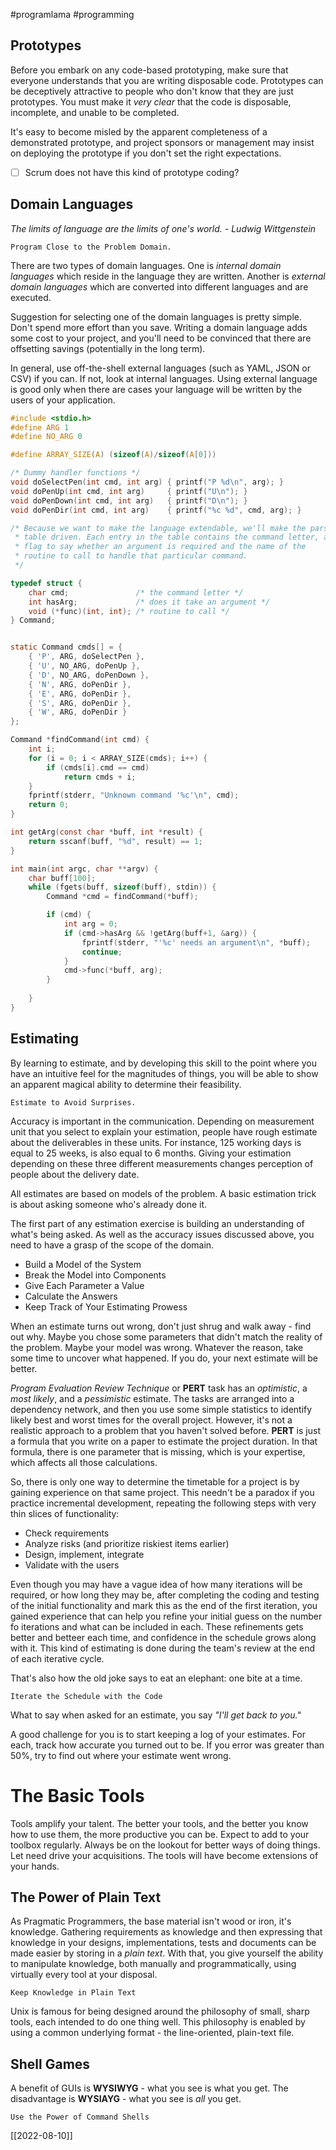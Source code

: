 #programlama #programming 

## Prototypes

Before you embark on any code-based prototyping, make sure that everyone understands that you are writing disposable code. Prototypes can be deceptively attractive to people who don't know that they are just prototypes. You must make it *very clear* that the code is disposable, incomplete, and unable to be completed.

It's easy to become misled by the apparent completeness of a demonstrated prototype, and project sponsors or management may insist on deploying the prototype if you don't set the right expectations.


* [ ] Scrum does not have this kind of prototype coding?


## Domain Languages

*The limits of language are the limits of one's world. - Ludwig Wittgenstein*

	Program Close to the Problem Domain.

There are two types of domain languages. One is *internal domain languages* which reside in the language they are written. Another is *external domain languages* which are converted into different languages and are executed.

Suggestion for selecting one of the domain languages is pretty simple. Don't spend more effort than you save. Writing a domain language adds some cost to your project, and you'll need to be convinced that there are offsetting savings (potentially in the long term).

In general, use off-the-shell external languages (such as YAML, JSON or CSV) if you can. If not, look at internal languages. Using external language is good only when there are cases your language will be written by the users of your application.

```c
#include <stdio.h>
#define ARG 1
#define NO_ARG 0

#define ARRAY_SIZE(A) (sizeof(A)/sizeof(A[0]))

/* Dummy handler functions */
void doSelectPen(int cmd, int arg) { printf("P %d\n", arg); }
void doPenUp(int cmd, int arg)     { printf("U\n"); }
void doPenDown(int cmd, int arg)   { printf("D\n"); }
void doPenDir(int cmd, int arg)    { printf("%c %d", cmd, arg); }

/* Because we want to make the language extendable, we'll make the parser
 * table driven. Each entry in the table contains the command letter, a
 * flag to say whether an argument is required and the name of the
 * routine to call to handle that particular command.
 */

typedef struct {
	char cmd;               /* the command letter */
	int hasArg;             /* does it take an argument */
	void (*func)(int, int); /* routine to call */
} Command;


static Command cmds[] = {
	{ 'P', ARG, doSelectPen },
	{ 'U', NO_ARG, doPenUp },
	{ 'D', NO_ARG, doPenDown },
	{ 'N', ARG, doPenDir },
	{ 'E', ARG, doPenDir },
	{ 'S', ARG, doPenDir },
	{ 'W', ARG, doPenDir }
};

Command *findCommand(int cmd) {
	int i;
	for (i = 0; i < ARRAY_SIZE(cmds); i++) {
		if (cmds[i].cmd == cmd)
			return cmds + i;
	}
	fprintf(stderr, "Unknown command '%c'\n", cmd);
	return 0;
}

int getArg(const char *buff, int *result) {
	return sscanf(buff, "%d", result) == 1;
}

int main(int argc, char **argv) {
	char buff[100];
	while (fgets(buff, sizeof(buff), stdin)) {
		Command *cmd = findCommand(*buff);

		if (cmd) {
			int arg = 0;
			if (cmd->hasArg && !getArg(buff+1, &arg)) {
				fprintf(stderr, "'%c' needs an argument\n", *buff);
				continue;
			}
			cmd->func(*buff, arg);
		}
	
	}
}


```




## Estimating

By learning to estimate, and by developing this skill to the point where you have an intuitive feel for the magnitudes of things, you will be able to show an apparent magical ability to determine their feasibility.

	Estimate to Avoid Surprises.

Accuracy is important in the communication. Depending on measurement unit that you select to explain your estimation, people have rough estimate about the deliverables in these units. For instance, 125 working days is equal to 25 weeks, is also equal to 6 months. Giving your estimation depending on these three different measurements changes perception of people about the delivery date.

All estimates are based on models of the problem. A basic estimation trick is about asking someone who's already done it.

The first part of any estimation exercise is building an understanding of what's being asked. As well as the accuracy issues discussed above, you need to have a grasp of the scope of the domain.

* Build a Model of the System
* Break the Model into Components
* Give Each Parameter a Value
* Calculate the Answers
* Keep Track of Your Estimating Prowess

When an estimate turns out wrong, don't just shrug and walk away - find out why. Maybe you chose some parameters that didn't match the reality of the problem. Maybe your model was wrong. Whatever the reason, take some time to uncover what happened. If you do, your next estimate will be better.

*Program Evaluation Review Technique* or **PERT** task has an *optimistic*, a *most likely*, and a *pessimistic* estimate. The tasks are arranged into a dependency network, and then you use some simple statistics to identify likely best and worst times for the overall project. However, it's not a realistic approach to a problem that you haven't solved before. **PERT** is just a formula that you write on a paper to estimate the project duration. In that formula, there is one parameter that is missing, which is your expertise, which affects all those calculations.

So, there is only one way to determine the timetable for a project is by gaining experience on that same project. This needn't be a paradox if you practice incremental development, repeating the following steps with very thin slices of functionality:

* Check requirements
* Analyze risks (and prioritize riskiest items earlier)
* Design, implement, integrate
* Validate with the users


Even though you may have a vague idea of how many iterations will be required, or how long they may be, after completing the coding and testing of the initial functionality and mark this as the end of the first iteration, you gained experience that can help you refine your initial guess on the number fo iterations and what can be included in each. These refinements gets better and betteer each time, and confidence in the schedule grows along with it. This kind of estimating is done during the team's review at the end of each iterative cycle.

That's also how the old joke says to eat an elephant: one bite at a time.

	Iterate the Schedule with the Code


What to say when asked for an estimate, you say *"I'll get back to you."*


A good challenge for you is to start keeping a log of your estimates. For each, track how accurate you turned out to be. If you error was greater than 50%, try to find out where your estimate went wrong.


# The Basic Tools

Tools amplify your talent. The better your tools, and the better you know how to use them, the more productive you can be. Expect to add to your toolbox regularly. Always be on the lookout for better ways of doing things. Let need drive your acquisitions. The tools will have become extensions of your hands.

## The Power of Plain Text

As Pragmatic Programmers, the base material isn't wood or iron, it's knowledge. Gathering requirements as knowledge and then expressing that knowledge in your designs, implementations, tests and documents can be made easier by storing in a *plain text*. With that, you give yourself the ability to manipulate knowledge, both manually and programmatically, using virtually every tool at your disposal.

	Keep Knowledge in Plain Text

Unix is famous for being designed around the philosophy of small, sharp tools, each intended to do one thing well. This philosophy is enabled by using a common underlying format - the line-oriented, plain-text file.


## Shell Games

A benefit of GUIs is **WYSIWYG** - what you see is what you get. The disadvantage is **WYSIAYG** - what you see is *all* you get.

	Use the Power of Command Shells

[[2022-08-10]]


